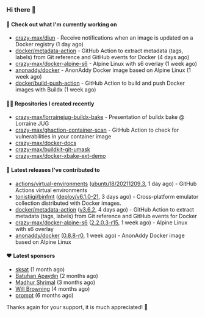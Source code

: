 ### Hi there 👋

#### 👷 Check out what I'm currently working on

- [crazy-max/diun](https://github.com/crazy-max/diun) - Receive notifications when an image is updated on a Docker registry (1 day ago)
- [docker/metadata-action](https://github.com/docker/metadata-action) - GitHub Action to extract metadata (tags, labels) from Git reference and GitHub events for Docker (4 days ago)
- [crazy-max/docker-alpine-s6](https://github.com/crazy-max/docker-alpine-s6) - Alpine Linux with s6 overlay (1 week ago)
- [anonaddy/docker](https://github.com/anonaddy/docker) - AnonAddy Docker image based on Alpine Linux (1 week ago)
- [docker/build-push-action](https://github.com/docker/build-push-action) - GitHub Action to build and push Docker images with Buildx (1 week ago)

#### 👨‍💻 Repositories I created recently

- [crazy-max/lorrainejug-buildx-bake](https://github.com/crazy-max/lorrainejug-buildx-bake) - Presentation of buildx bake @ Lorraine JUG
- [crazy-max/ghaction-container-scan](https://github.com/crazy-max/ghaction-container-scan) - GitHub Action to check for vulnerabilities in your container image
- [crazy-max/docker-docs](https://github.com/crazy-max/docker-docs)
- [crazy-max/buildkit-git-umask](https://github.com/crazy-max/buildkit-git-umask)
- [crazy-max/docker-xbake-ext-demo](https://github.com/crazy-max/docker-xbake-ext-demo)

#### 🚀 Latest releases I've contributed to

- [actions/virtual-environments](https://github.com/actions/virtual-environments) ([ubuntu18/20211209.3](https://github.com/actions/virtual-environments/releases/tag/ubuntu18%2F20211209.3), 1 day ago) - GitHub Actions virtual environments
- [tonistiigi/binfmt](https://github.com/tonistiigi/binfmt) ([deploy/v6.1.0-21](https://github.com/tonistiigi/binfmt/releases/tag/deploy%2Fv6.1.0-21), 3 days ago) - Cross-platform emulator collection distributed with Docker images.
- [docker/metadata-action](https://github.com/docker/metadata-action) ([v3.6.2](https://github.com/docker/metadata-action/releases/tag/v3.6.2), 4 days ago) - GitHub Action to extract metadata (tags, labels) from Git reference and GitHub events for Docker
- [crazy-max/docker-alpine-s6](https://github.com/crazy-max/docker-alpine-s6) ([2.2.0.3-r15](https://github.com/crazy-max/docker-alpine-s6/releases/tag/2.2.0.3-r15), 1 week ago) - Alpine Linux with s6 overlay
- [anonaddy/docker](https://github.com/anonaddy/docker) ([0.8.8-r0](https://github.com/anonaddy/docker/releases/tag/0.8.8-r0), 1 week ago) - AnonAddy Docker image based on Alpine Linux

#### ❤️ Latest sponsors
- [sksat](https://github.com/sksat) (1 month ago)
- [Batuhan Apaydın](https://github.com/developer-guy) (2 months ago)
- [Madhur Shrimal](https://github.com/shrimalmadhur) (3 months ago)
- [Will Browning](https://github.com/willbrowningme) (4 months ago)
- [prompt](https://github.com/pr-mpt) (6 months ago)

Thanks again for your support, it is much appreciated! 🙏
